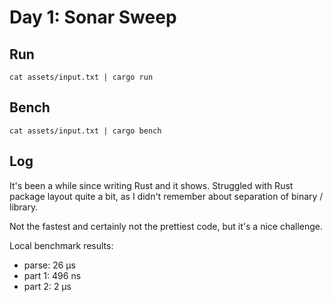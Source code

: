# Day 1: Sonar Sweep

## Run

```
cat assets/input.txt | cargo run
```

## Bench

```
cat assets/input.txt | cargo bench
```

## Log

It's been a while since writing Rust and it shows.
Struggled with Rust package layout quite a bit, as I didn't remember about
separation of binary / library.

Not the fastest and certainly not the prettiest code, but it's a nice challenge.

Local benchmark results:

* parse: 26 μs
* part 1: 496 ns
* part 2: 2 μs
 